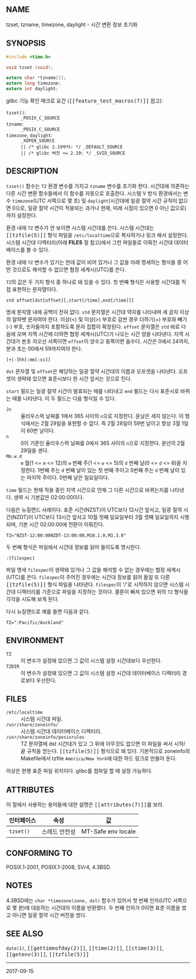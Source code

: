 ## NAME

tzset, tzname, timezone, daylight - 시간 변환 정보 초기화

## SYNOPSIS

```c
#include <time.h>

void tzset (void);

extern char *tzname[2];
extern long timezone;
extern int daylight;
```

glibc 기능 확인 매크로 요건 (<tt>[[feature_test_macros(7)]]</tt> 참고):

<dl>
<dt><code>tzset()</code>:</dt>
<dd><code>_POSIX_C_SOURCE</code></dd>
<dt><code>tzname</code>:</dt>
<dd><code>_POSIX_C_SOURCE</code></dd>
<dt><code>timezone</code>, <code>daylight</code>:</dt>
<dd>
<code>_XOPEN_SOURCE</code><br>
<code>|| /* glibc 2.19부터: */ _DEFAULT_SOURCE</code><br>
<code>|| /* glibc 버전 <= 2.19: */ _SVID_SOURCE</code>
</dd>
</dl>

## DESCRIPTION

`tzset()` 함수는 `TZ` 환경 변수를 가지고 `tzname` 변수를 초기화 한다. 시간대에 의존하는 다른 시간 변환 함수들에서 이 함수를 자동으로 호출한다. 시스템 V 방식 환경에서는 변수 `timezone`(UTC 서쪽으로 몇 초) 및 `daylight`(시간대에 일광 절약 시간 규칙이 없으면 0으로, 일광 절약 시간이 적용되는 과거나 현재, 미래 시점이 있으면 0 아닌 값으로)까지 설정한다.

환경 내에 `TZ` 변수가 안 보이면 시스템 시간대를 쓴다. 시스템 시간대는 <tt>[[tzfile(5)]]</tt> 형식 파일을 `/etc/localtime`으로 복사하거나 링크 해서 설정한다. 시스템 시간대 디렉터리(아래 **FILES** 절 참고)에서 그런 파일들로 이뤄진 시간대 데이터베이스를 볼 수 있다.

환경 내에 `TZ` 변수가 있기는 한데 값이 비어 있거나 그 값을 아래 명세하는 형식들 중 어떤 것으로도 해석할 수 없으면 협정 세계시(UTC)를 쓴다.

`TZ`의 값은 두 가지 형식 중 하나로 돼 있을 수 있다. 첫 번째 형식은 사용할 시간대를 직접 표현하는 문자열이다.

```
std offset[dst[offset][,start[/time],end[/time]]]
```

명세 문자열 내에 공백이 전혀 없다. `std` 문자열은 시간대 약자를 나타내며 세 글자 이상의 알파벳 문자여야 한다. 이상(<) 및 이상(>) 부호로 감싼 경우 더하기(+) 부호와 빼기(-) 부호, 숫자들까지 포함하도록 문자 집합이 확장된다. `offset` 문자열은 `std` 바로 다음에 오며 지역 시간에 더하면 협정 세계시(UTC)가 나오는 시간 양을 나타낸다. 지역 시간대가 본초 자오선 서쪽이면 `offset`이 양수고 동쪽이면 음수다. 시간은 0에서 24까지, 분과 초는 00에서 59까지여야 한다.

```
[+|-]hh[:mm[:ss]]
```

`dst` 문자열 및 `offset`은 해당하는 일광 절약 시간대의 이름과 오프셋을 나타낸다. 오프셋이 생략돼 있으면 표준시보다 한 시간 앞서는 것으로 친다.

`start` 필드는 일광 절약 시간이 발효되는 때를 나타내고 `end` 필드는 다시 표준시로 바뀌는 때를 나타낸다. 이 두 필드는 다음 형식일 수 있다.

<dl>
<dt><code>Jn</code></dt>
<dd>율리우스력 날짜를 1에서 365 사이의 <code>n</code>으로 지정한다. 윤날은 세지 않는다. 이 형식에서는 2월 29일을 표현할 수 없다. 즉 2월 28일이 59번 날이고 항상 3월 1일이 60번 날이다.</dd>

<dt><code>n</code></dt>
<dd>0이 기준인 율리우스력 날짜를 0에서 365 사이의 <code>n</code>으로 지정한다. 윤년의 2월 29일을 센다.</dd>

<dt><code>Mm.w.d</code></dt>
<dd><code>m</code> 월(1 &lt;= <code>m</code> &lt;= 12)의 <code>w</code> 번째 주(1 &lt;= <code>w</code> &lt;= 5)의 <code>d</code> 번째 날(0 &lt;= <code>d</code> &lt;= 6)을 지정한다. 1번째 주는 <code>d</code> 번째 날이 있는 첫 번째 주이고 5번째 주는 <code>d</code> 번째 날이 있는 마지막 주이다. 0번째 날은 일요일이다.</dd>
</dl>

`time` 필드는 현재 적용 중인 지역 시간으로 언제 그 다른 시간으로 바뀌는지를 나타낸다. 생략 시 기본값은 02:00:00이다.

다음은 뉴질랜드 사례이다. 표준 시간(NZST)이 UTC보다 12시간 앞서고, 일광 절약 시간(NZDT)이 UTC보다 13시간 앞서고 10월 첫째 일요일부터 3월 셋째 일요일까지 시행되며, 기본 시간 02:00:00에 전환이 이뤄진다.

```
TZ="NZST-12:00:00NZDT-13:00:00,M10.1.0,M3.3.0"
```

두 번째 형식은 파일에서 시간대 정보를 읽어 들이도록 명시한다.

```
:[filespec]
```

파일 명세 `filespec`이 생략돼 있거나 그 값을 해석할 수 없는 경우에는 협정 세계시(UTC)를 쓴다. `filespec`이 주어진 경우에는 시간대 정보를 읽어 들일 또 다른 <tt>[[tzfile(5)]]</tt> 형식 파일을 나타낸다. `filespec`이 '/'로 시작하지 않으면 시스템 시간대 디렉터리를 기준으로 파일을 지정하는 것이다. 콜론이 빠져 있으면 위의 `TZ` 형식들 각각을 시도해 보게 된다.

다시 뉴질랜드로 예를 들면 다음과 같다.

```
TZ=":Pacific/Auckland"
```

## ENVIRONMENT

<dl>
<dt><code>TZ</code></dt>
<dd>이 변수가 설정돼 있으면 그 값이 시스템 설정 시간대보다 우선한다.</dd>

<dt><code>TZDIR</code></dt>
<dd>이 변수가 설정돼 있으면 그 값이 시스템 설정 시간대 데이터베이스 디렉터리 경로보다 우선한다.</dd>
</dl>

## FILES

<dl>
<dt><code>/etc/localtime</code></dt>
<dd>시스템 시간대 파일.</dd>

<dt><code>/usr/share/zoneinfo/</code></dt>
<dd>시스템 시간대 데이터베이스 디렉터리.</dd>

<dt><code>/usr/share/zoneinfo/posixrules</code></dt>
<dd>TZ 문자열에 dst 시간대가 있고 그 뒤에 아무것도 없으면 이 파일을 써서 시작/끝 규칙을 얻는다. <tt>[[tzfile(5)]]</tt> 형식으로 돼 있다. 기본적으로 zoneinfo의 Makefile에서 tzfile <code>America/New York</code>에 대한 하드 링크로 만들어 둔다.</dd>
</dl>

이상은 현행 표준 파일 위치이다. glibc를 컴파일 할 때 설정 가능하다.

## ATTRIBUTES

이 절에서 사용하는 용어들에 대한 설명은 <tt>[[attributes(7)]]</tt>를 보라.

| 인터페이스 | 속성 | 값
| --- | --- | --- |
| `tzset()` | 스레드 안전성 | MT-Safe env locale |

## CONFORMING TO

POSIX.1-2001, POSIX.1-2008, SVr4, 4.3BSD.

## NOTES

4.3BSD에는 `char *timezone(zone, dst)` 함수가 있어서 첫 번째 인자(UTC 서쪽으로 몇 분)에 대응하는 시간대의 이름을 반환했다. 두 번째 인자가 0이면 표준 이름을 썼고 아니면 일광 절약 시간 버전을 썼다.

## SEE ALSO

`date(1)`, <tt>[[gettimeofday(2)]]</tt>, <tt>[[time(2)]]</tt>, <tt>[[ctime(3)]]</tt>, <tt>[[getenv(3)]]</tt>, <tt>[[tzfile(5)]]</tt>

----

2017-09-15
